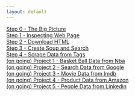 ```yaml
---
layout: default
---
```


[Step 0 - The Big Picture](book/the-big-picture.html)  
[Step 1 - Inspecting Web Page](book/inspecting.html)  
[Step 2 - Download HTML](book/download-html.html)  
[Step 3 - Create Soup and Search](book/create-soup-and-search.html)  
[Step 4 - Scrape Data from Tags](book/scrape-data-from-tag.html)  
[(on going) Project 1 - Basket Ball Data from Nba](book/project1-basketball-data-from-nba.html)  
[(on going) Project 2 - Search Data from Google]()  
[(on going) Project 3 - Movie Data from Imdb]()  
[(on going) Project 4 - Product Data from Amazon]()  
[(on going) Project 5 - People Data from Linkedin]()  